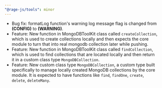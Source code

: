 ```yaml
---
"@rage-js/tools": minor
---
```


- Bug fix: formatLog function's warning log message flag is changed from **(CONFIG)** to **(WARNING)**.
- Feature: New function in MongoDBToolKit class called `createCollection`, which is used to create collections locally and then expects the core module to turn that into real mongodb collection later while pushing.
- Feature: New function in MongoDBToolKit class called `findCollection`, which is used to find collections that are located locally and then return it in a custom class type `MongoDBCollection`.
- Feature: New custom class type `MongoDBCollection`, a custom type built specifically to manage locally created MongoDB collections by the core module. It is expected to have functions like `find`, `findOne`, `create`, `delete`, `deleteMany`.
